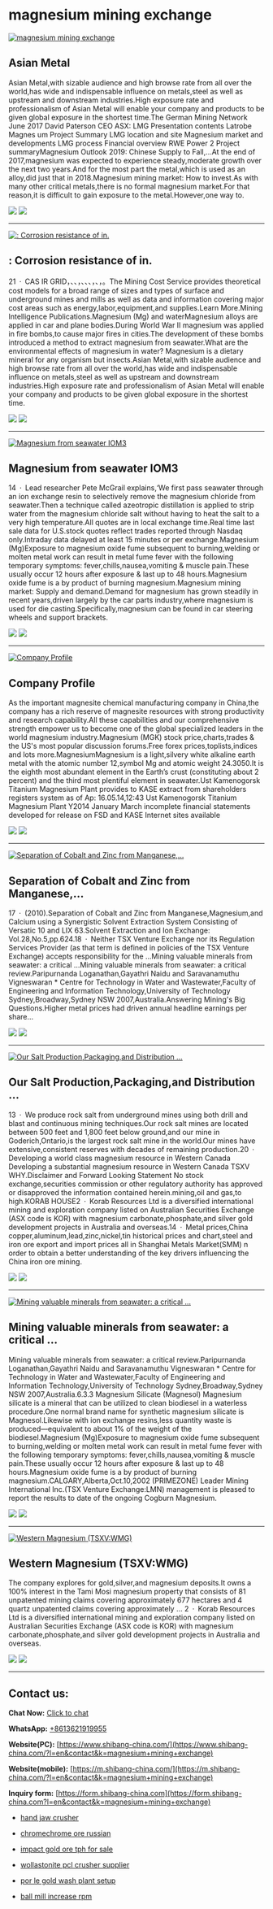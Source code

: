 # magnesium mining exchange

<a href="https://swt.shibang-china.com/?l=en&img&k=magnesium+mining+exchange" target="_blank">![magnesium mining exchange](http://static.shibang-china.com/all-800x300/1333.jpg)</a>

## Asian Metal
Asian Metal,with sizable audience and high browse rate from all over the world,has wide and indispensable influence on metals,steel as well as upstream and downstream industries.High exposure rate and professionalism of Asian Metal will enable your company and products to be given global exposure in the shortest time.The German Mining Network June 2017 David Paterson CEO ASX: LMG Presentation contents Latrobe Magnes um Project Summary LMG location and site Magnesium market and developments LMG process Financial overview RWE Power 2 Project summaryMagnesium Outlook 2019: Chinese Supply to Fall,…At the end of 2017,magnesium was expected to experience steady,moderate growth over the next two years.And for the most part the metal,which is used as an alloy,did just that in 2018.Magnesium mining market: How to invest.As with many other critical metals,there is no formal magnesium market.For that reason,it is difficult to gain exposure to the metal.However,one way to.


<a href="https://whatsapp.shibangsoft.com/WhatsApp.php" target="_blank" title="WhatsApp">![](http://static.shibang-china.com/icon/whatsapp.png)</a> <a href="https://swt.shibang-china.com/?l=en&icon&k=magnesium+mining+exchange" target="_blank">![](http://static.shibang-china.com/icon/chat-en.png)</a>

---

<a href="https://swt.shibang-china.com/?l=en&img&k=magnesium+mining+exchange" target="_blank">![: Corrosion resistance of in.](http://static.shibang-china.com/all-800x300/1487.jpg)</a>

## : Corrosion resistance of in.
21&ensp;&#0183;&ensp;CAS IR GRID，、、，、、、，、，。The Mining Cost Service provides theoretical cost models for a broad range of sizes and types of surface and underground mines and mills as well as data and information covering major cost areas such as energy,labor,equipment,and supplies.Learn More.Mining Intelligence Publications.Magnesium (Mg) and waterMagnesium alloys are applied in car and plane bodies.During World War II magnesium was applied in fire bombs,to cause major fires in cities.The development of these bombs introduced a method to extract magnesium from seawater.What are the environmental effects of magnesium in water? Magnesium is a dietary mineral for any organism but insects.Asian Metal,with sizable audience and high browse rate from all over the world,has wide and indispensable influence on metals,steel as well as upstream and downstream industries.High exposure rate and professionalism of Asian Metal will enable your company and products to be given global exposure in the shortest time.


<a href="https://whatsapp.shibangsoft.com/WhatsApp.php" target="_blank" title="WhatsApp">![](http://static.shibang-china.com/icon/whatsapp.png)</a> <a href="https://swt.shibang-china.com/?l=en&icon&k=magnesium+mining+exchange" target="_blank">![](http://static.shibang-china.com/icon/chat-en.png)</a>

---

<a href="https://swt.shibang-china.com/?l=en&img&k=magnesium+mining+exchange" target="_blank">![Magnesium from seawater IOM3](http://static.shibang-china.com/all-800x300/343.jpg)</a>

## Magnesium from seawater IOM3
14&ensp;&#0183;&ensp;Lead researcher Pete McGrail explains,‘We first pass seawater through an ion exchange resin to selectively remove the magnesium chloride from seawater.Then a technique called azeotropic distillation is applied to strip water from the magnesium chloride salt without having to heat the salt to a very high temperature.All quotes are in local exchange time.Real time last sale data for U.S.stock quotes reflect trades reported through Nasdaq only.Intraday data delayed at least 15 minutes or per exchange.Magnesium (Mg)Exposure to magnesium oxide fume subsequent to burning,welding or molten metal work can result in metal fume fever with the following temporary symptoms: fever,chills,nausea,vomiting &amp; muscle pain.These usually occur 12 hours after exposure &amp; last up to 48 hours.Magnesium oxide fume is a by product of burning magnesium.Magnesium mining market: Supply and demand.Demand for magnesium has grown steadily in recent years,driven largely by the car parts industry,where magnesium is used for die casting.Specifically,magnesium can be found in car steering wheels and support brackets.


<a href="https://whatsapp.shibangsoft.com/WhatsApp.php" target="_blank" title="WhatsApp">![](http://static.shibang-china.com/icon/whatsapp.png)</a> <a href="https://swt.shibang-china.com/?l=en&icon&k=magnesium+mining+exchange" target="_blank">![](http://static.shibang-china.com/icon/chat-en.png)</a>

---

<a href="https://swt.shibang-china.com/?l=en&img&k=magnesium+mining+exchange" target="_blank">![Company Profile](http://static.shibang-china.com/all-800x300/18.jpg)</a>

## Company Profile
As the important magnesite chemical manufacturing company in China,the company has a rich reserve of magnesite resources with strong productivity and research capability.All these capabilities and our comprehensive strength empower us to become one of the global specialized leaders in the world magnesium industry.Magnesium (MGK) stock price,charts,trades &amp; the US's most popular discussion forums.Free forex prices,toplists,indices and lots more.MagnesiumMagnesium is a light,silvery white alkaline earth metal with the atomic number 12,symbol Mg and atomic weight 24.3050.It is the eighth most abundant element in the Earth’s crust (constituting about 2 percent) and the third most plentiful element in seawater.Ust Kamenogorsk Titanium Magnesium Plant provides to KASE extract from shareholders registers system as of Ap: 16.05.14,12:43 Ust Kamenogorsk Titanium Magnesium Plant Y2014 January March incomplete financial statements developed for release on FSD and KASE Internet sites available


<a href="https://whatsapp.shibangsoft.com/WhatsApp.php" target="_blank" title="WhatsApp">![](http://static.shibang-china.com/icon/whatsapp.png)</a> <a href="https://swt.shibang-china.com/?l=en&icon&k=magnesium+mining+exchange" target="_blank">![](http://static.shibang-china.com/icon/chat-en.png)</a>

---

<a href="https://swt.shibang-china.com/?l=en&img&k=magnesium+mining+exchange" target="_blank">![Separation of Cobalt and Zinc from Manganese,…](http://static.shibang-china.com/all-800x300/876.jpg)</a>

## Separation of Cobalt and Zinc from Manganese,…
17&ensp;&#0183;&ensp;(2010).Separation of Cobalt and Zinc from Manganese,Magnesium,and Calcium using a Synergistic Solvent Extraction System Consisting of Versatic 10 and LIX 63.Solvent Extraction and Ion Exchange: Vol.28,No.5,pp.624.18&ensp;&#0183;&ensp;Neither TSX Venture Exchange nor its Regulation Services Provider (as that term is defined in policies of the TSX Venture Exchange) accepts responsibility for the …Mining valuable minerals from seawater: a critical …Mining valuable minerals from seawater: a critical review.Paripurnanda Loganathan,Gayathri Naidu and Saravanamuthu Vigneswaran * Centre for Technology in Water and Wastewater,Faculty of Engineering and Information Technology,University of Technology Sydney,Broadway,Sydney NSW 2007,Australia.Answering Mining's Big Questions.Higher metal prices had driven annual headline earnings per share…


<a href="https://whatsapp.shibangsoft.com/WhatsApp.php" target="_blank" title="WhatsApp">![](http://static.shibang-china.com/icon/whatsapp.png)</a> <a href="https://swt.shibang-china.com/?l=en&icon&k=magnesium+mining+exchange" target="_blank">![](http://static.shibang-china.com/icon/chat-en.png)</a>

---

<a href="https://swt.shibang-china.com/?l=en&img&k=magnesium+mining+exchange" target="_blank">![Our Salt Production,Packaging,and Distribution …](http://static.shibang-china.com/all-800x300/693.jpg)</a>

## Our Salt Production,Packaging,and Distribution …
13&ensp;&#0183;&ensp;We produce rock salt from underground mines using both drill and blast and continuous mining techniques.Our rock salt mines are located between 500 feet and 1,800 feet below ground,and our mine in Goderich,Ontario,is the largest rock salt mine in the world.Our mines have extensive,consistent reserves with decades of remaining production.20&ensp;&#0183;&ensp;Developing a world class magnesium resource in Western Canada Developing a substantial magnesium resource in Western Canada TSXV WHY.Disclaimer and Forward Looking Statement No stock exchange,securities commission or other regulatory authority has approved or disapproved the information contained herein.mining,oil and gas,to high.KORAB HOUSE2&ensp;&#0183;&ensp;Korab Resources Ltd is a diversified international mining and exploration company listed on Australian Securities Exchange (ASX code is KOR) with magnesium carbonate,phosphate,and silver gold development projects in Australia and overseas.14&ensp;&#0183;&ensp;Metal prices,China copper,aluminum,lead,zinc,nickel,tin historical prices and chart,steel and iron ore export and import prices all in Shanghai Metals Market(SMM) n order to obtain a better understanding of the key drivers influencing the China iron ore mining.


<a href="https://whatsapp.shibangsoft.com/WhatsApp.php" target="_blank" title="WhatsApp">![](http://static.shibang-china.com/icon/whatsapp.png)</a> <a href="https://swt.shibang-china.com/?l=en&icon&k=magnesium+mining+exchange" target="_blank">![](http://static.shibang-china.com/icon/chat-en.png)</a>

---

<a href="https://swt.shibang-china.com/?l=en&img&k=magnesium+mining+exchange" target="_blank">![Mining valuable minerals from seawater: a critical …](http://static.shibang-china.com/all-800x300/538.jpg)</a>

## Mining valuable minerals from seawater: a critical …
Mining valuable minerals from seawater: a critical review.Paripurnanda Loganathan,Gayathri Naidu and Saravanamuthu Vigneswaran * Centre for Technology in Water and Wastewater,Faculty of Engineering and Information Technology,University of Technology Sydney,Broadway,Sydney NSW 2007,Australia.6.3.3 Magnesium Silicate (Magnesol) Magnesium silicate is a mineral that can be utilized to clean biodiesel in a waterless procedure.One normal brand name for synthetic magnesium silicate is Magnesol.Likewise with ion exchange resins,less quantity waste is produced—equivalent to about 1% of the weight of the biodiesel.Magnesium (Mg)Exposure to magnesium oxide fume subsequent to burning,welding or molten metal work can result in metal fume fever with the following temporary symptoms: fever,chills,nausea,vomiting &amp; muscle pain.These usually occur 12 hours after exposure &amp; last up to 48 hours.Magnesium oxide fume is a by product of burning magnesium.CALGARY,Alberta,Oct.10,2002 (PRIMEZONE) Leader Mining International Inc.(TSX Venture Exchange:LMN) management is pleased to report the results to date of the ongoing Cogburn Magnesium.


<a href="https://whatsapp.shibangsoft.com/WhatsApp.php" target="_blank" title="WhatsApp">![](http://static.shibang-china.com/icon/whatsapp.png)</a> <a href="https://swt.shibang-china.com/?l=en&icon&k=magnesium+mining+exchange" target="_blank">![](http://static.shibang-china.com/icon/chat-en.png)</a>

---

<a href="https://swt.shibang-china.com/?l=en&img&k=magnesium+mining+exchange" target="_blank">![Western Magnesium (TSXV:WMG)](http://static.shibang-china.com/all-800x300/934.jpg)</a>

## Western Magnesium (TSXV:WMG)
The company explores for gold,silver,and magnesium deposits.It owns a 100% interest in the Tami Mosi magnesium property that consists of 81 unpatented mining claims covering approximately 677 hectares and 4 quartz unpatented claims covering approximately … 2&ensp;&#0183;&ensp;Korab Resources Ltd is a diversified international mining and exploration company listed on Australian Securities Exchange (ASX code is KOR) with magnesium carbonate,phosphate,and silver gold development projects in Australia and overseas.

<a href="https://whatsapp.shibangsoft.com/WhatsApp.php" target="_blank" title="WhatsApp">![](http://static.shibang-china.com/icon/whatsapp.png)</a> <a href="https://swt.shibang-china.com/?l=en&icon&k=magnesium+mining+exchange" target="_blank">![](http://static.shibang-china.com/icon/chat-en.png)</a>

---
## Contact us:

**Chat Now:** [Click to chat](https://swt.shibang-china.com?l=en&contact&k=magnesium+mining+exchange)

**WhatsApp:**  [+8613621919955](https://whatsapp.shibangsoft.com/WhatsApp.php)

**Website(PC):** [https://www.shibang-china.com/](https://www.shibang-china.com/?l=en&contact&k=magnesium+mining+exchange)

**Website(mobile):** [https://m.shibang-china.com/](https://m.shibang-china.com/?l=en&contact&k=magnesium+mining+exchange)

**Inquiry form:** [https://form.shibang-china.com](https://form.shibang-china.com?l=en&contact&k=magnesium+mining+exchange)

* [hand jaw crusher](../142/hand%20jaw%20crusher.md)

* [chromechrome ore russian](../144/chromechrome%20ore%20russian.md)

* [impact gold ore tph for sale](../148/impact%20gold%20ore%20tph%20for%20sale.md)

* [wollastonite pcl crusher supplier](../144/wollastonite%20pcl%20crusher%20supplier.md)

* [por le gold wash plant setup](../145/por%20le%20gold%20wash%20plant%20setup.md)

* [ball mill increase rpm](../145/ball%20mill%20increase%20rpm.md)